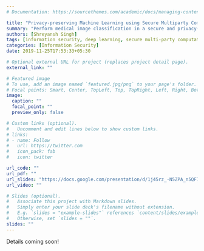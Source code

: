 ```yaml
---
# Documentation: https://sourcethemes.com/academic/docs/managing-content/

title: "Privacy-preserving Machine Learning using Secure Multiparty Computation"
summary: "Perform medical image classification in a secure and privacy-preserving manner using Secure Multiparty Computation and Differntial Privacy"
authors: [Shreyansh Singh]
tags: [information security, deep learning, secure multi-party computation, differential privacy, image classification]
categories: [Information Security]
date: 2019-11-25T17:53:33+05:30

# Optional external URL for project (replaces project detail page).
external_link: ""

# Featured image
# To use, add an image named `featured.jpg/png` to your page's folder.
# Focal points: Smart, Center, TopLeft, Top, TopRight, Left, Right, BottomLeft, Bottom, BottomRight.
image:
  caption: ""
  focal_point: ""
  preview_only: false

# Custom links (optional).
#   Uncomment and edit lines below to show custom links.
# links:
# - name: Follow
#   url: https://twitter.com
#   icon_pack: fab
#   icon: twitter

url_code: ""
url_pdf: ""
url_slides: "https://docs.google.com/presentation/d/1j45rz_-N5ZPA_n5QF7-dsktHRQpU1y7q0Xv3e4RV9xQ/edit?usp=sharing"
url_video: ""

# Slides (optional).
#   Associate this project with Markdown slides.
#   Simply enter your slide deck's filename without extension.
#   E.g. `slides = "example-slides"` references `content/slides/example-slides.md`.
#   Otherwise, set `slides = ""`.
slides: ""
---
```


Details coming soon!
